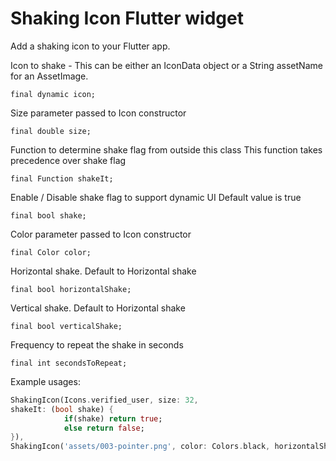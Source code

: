 # Shaking Icon Flutter widget

Add a shaking icon to your Flutter app.

   Icon to shake - This can be either an IconData object or a String assetName for an AssetImage.
  ```
final dynamic icon;
```

  Size parameter passed to Icon constructor
  ```
final double size;
```

  Function to determine shake flag from outside this class
  This function takes precedence over shake flag
  ```
final Function shakeIt;
```

  Enable / Disable shake flag to support dynamic UI
  Default value is true
  ```
final bool shake;
```

  Color parameter passed to Icon constructor
  ```
final Color color;
```

  Horizontal shake.  Default to Horizontal shake
  ```
final bool horizontalShake;
```

  Vertical shake.  Default to Horizontal shake
  ```
final bool verticalShake;
```

  Frequency to repeat the shake in seconds
  ```
final int secondsToRepeat;
```

  Example usages:
  ``` dart
ShakingIcon(Icons.verified_user, size: 32, 
  shakeIt: (bool shake) {
              if(shake) return true;
              else return false;
  }),
ShakingIcon('assets/003-pointer.png', color: Colors.black, horizontalShake: false, shake: false),
  
  ```
